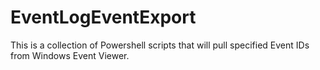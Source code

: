 # EventLogEventExport
This is a collection of Powershell scripts that will pull specified Event IDs from Windows Event Viewer.
